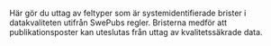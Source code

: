Här gör du uttag av feltyper som är systemidentifierade brister i datakvaliteten utifrån SwePubs regler. Bristerna medför att publikationsposter kan uteslutas från uttag av kvalitetssäkrade data.






